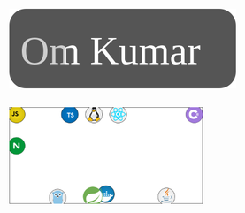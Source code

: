 ![Om Kumar](./Logo.svg)
<!-- ![technology](balls.svg) -->
<br>
<img src="./balls.svg" width="350" alt="Description of image">